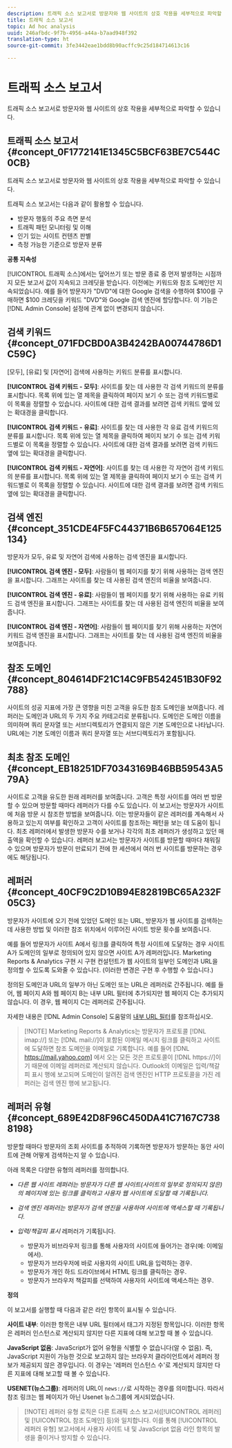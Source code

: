 ```yaml
---
description: 트래픽 소스 보고서로 방문자와 웹 사이트의 상호 작용을 세부적으로 파악할 수 있습니다.
title: 트래픽 소스 보고서
topic: Ad hoc analysis
uuid: 246afbdc-9f7b-4956-a44a-b7aad948f392
translation-type: ht
source-git-commit: 3fe3442eae1bdd8b90acffc9c25d184714613c16

---
```



# 트래픽 소스 보고서

트래픽 소스 보고서로 방문자와 웹 사이트의 상호 작용을 세부적으로 파악할 수 있습니다.

## 트래픽 소스 보고서 {#concept_0F1772141E1345C5BCF63BE7C544C0CB}

트래픽 소스 보고서로 방문자와 웹 사이트의 상호 작용을 세부적으로 파악할 수 있습니다.

트래픽 소스 보고서는 다음과 같이 활용할 수 있습니다.

* 방문자 행동의 주요 측면 분석
* 트래픽 패턴 모니터링 및 이해
* 인기 있는 사이트 컨텐츠 판별
* 측정 가능한 기준으로 방문자 분류

**공통 지속성**

[!UICONTROL 트래픽 소스]에서는 덮어쓰기 또는 방문 종료 중 먼저 발생하는 시점까지 모든 보고서 값이 지속되고 크레딧을 받습니다. 이전에는 키워드와 참조 도메인만 지속되었습니다. 예를 들어 방문자가 &quot;DVD&quot;에 대한 Google 검색을 수행하여 $100를 구매하면 $100 크레딧을 키워드 &quot;DVD&quot;와 Google 검색 엔진에 할당합니다. 이 기능은 [!DNL Admin Console] 설정에 관계 없이 변경되지 않습니다.

## 검색 키워드 {#concept_071FDCBD0A3B4242BA00744786D1C59C}

[모두], [유료] 및 [자연어] 검색에 사용하는 키워드 분류를 표시합니다.

<!-- 

c_reports_search_keyword.xml

 -->

**[!UICONTROL 검색 키워드 - 모두]**: 사이트를 찾는 데 사용한 각 검색 키워드의 분류를 표시합니다. 목록 위에 있는 열 제목을 클릭하여 페이지 보기 수 또는 검색 키워드별로 이 목록을 정렬할 수 있습니다. 사이트에 대한 검색 결과를 보려면 검색 키워드 옆에 있는 확대경을 클릭합니다.

**[!UICONTROL 검색 키워드 - 유료]**: 사이트를 찾는 데 사용한 각 유료 검색 키워드의 분류를 표시합니다. 목록 위에 있는 열 제목을 클릭하여 페이지 보기 수 또는 검색 키워드별로 이 목록을 정렬할 수 있습니다. 사이트에 대한 검색 결과를 보려면 검색 키워드 옆에 있는 확대경을 클릭합니다.

**[!UICONTROL 검색 키워드 - 자연어]**: 사이트를 찾는 데 사용한 각 자연어 검색 키워드의 분류를 표시합니다. 목록 위에 있는 열 제목을 클릭하여 페이지 보기 수 또는 검색 키워드별로 이 목록을 정렬할 수 있습니다. 사이트에 대한 검색 결과를 보려면 검색 키워드 옆에 있는 확대경을 클릭합니다.

## 검색 엔진 {#concept_351CDE4F5FC44371B6B657064E125134}

방문자가 모두, 유료 및 자연어 검색에 사용하는 검색 엔진을 표시합니다.

<!-- 

c_reports_search_engines.xml

 -->

**[!UICONTROL 검색 엔진 - 모두]**: 사람들이 웹 페이지를 찾기 위해 사용하는 검색 엔진을 표시합니다. 그래프는 사이트를 찾는 데 사용된 검색 엔진의 비율을 보여줍니다.

**[!UICONTROL 검색 엔진 - 유료]**: 사람들이 웹 페이지를 찾기 위해 사용하는 유료 키워드 검색 엔진을 표시합니다. 그래프는 사이트를 찾는 데 사용된 검색 엔진의 비율을 보여줍니다.

**[!UICONTROL 검색 엔진 - 자연어]**: 사람들이 웹 페이지를 찾기 위해 사용하는 자연어 키워드 검색 엔진을 표시합니다. 그래프는 사이트를 찾는 데 사용된 검색 엔진의 비율을 보여줍니다.

## 참조 도메인 {#concept_804614DF21C14C9FB542451B30F92788}

<!-- 

c_reports_ref_domains.xml

 -->

사이트의 성공 지표에 가장 큰 영향을 미친 고객을 유도한 참조 도메인을 보여줍니다. 레퍼러는 도메인과 URL의 두 가지 주요 카테고리로 분류됩니다. 도메인은 도메인 이름을 의미하며 쿼리 문자열 또는 서브디렉토리가 연결되지 않은 기본 도메인으로 나타납니다. URL에는 기본 도메인 이름과 쿼리 문자열 또는 서브디렉토리가 포함됩니다.

## 최초 참조 도메인 {#concept_EB18251DF70343169B46BB59543A579A}

<!-- 

c_reports_original_ref_domains.xml

 -->

사이트로 고객을 유도한 원래 레퍼러를 보여줍니다. 고객은 특정 사이트를 여러 번 방문할 수 있으며 방문할 때마다 레퍼러가 다를 수도 있습니다. 이 보고서는 방문자가 사이트에 처음 방문 시 참조한 방법을 보여줍니다. 이는 방문자들이 같은 레퍼러를 계속해서 사용하고 있는지 여부를 확인하고 고객이 사이트를 참조하는 패턴을 보는 데 도움이 됩니다. 최초 레퍼러에서 발생한 방문자 수를 보거나 각각의 최초 레퍼러가 생성하고 있던 매출액을 확인할 수 있습니다. 레퍼러 보고서는 방문자가 사이트를 방문할 때마다 채워질 수 있으며 방문자가 방문이 만료되기 전에 한 세션에서 여러 번 사이트를 방문하는 경우에도 해당됩니다.

## 레퍼러 {#concept_40CF9C2D10B94E82819BC65A232F05C3}

방문자가 사이트에 오기 전에 있었던 도메인 또는 URL, 방문자가 웹 사이트를 검색하는 데 사용한 방법 및 이러한 참조 위치에서 이루어진 사이트 방문 횟수를 보여줍니다.

<!-- 

c_reports_referrers.xml

 -->

예를 들어 방문자가 사이트 A에서 링크를 클릭하여 특정 사이트에 도달하는 경우 사이트 A가 도메인의 일부로 정의되어 있지 않으면 사이트 A가 레퍼러입니다. Marketing Reports &amp; Analytics 구현 시 구현 컨설턴트가 웹 사이트의 일부인 도메인과 URL을 정의할 수 있도록 도와줄 수 있습니다. (이러한 변경은 구현 후 수행할 수 있습니다.)

정의된 도메인과 URL의 일부가 아닌 도메인 또는 URL은 레퍼러로 간주됩니다. 예를 들어, 웹 페이지 A와 웹 페이지 B는 내부 URL 필터에 추가되지만 웹 페이지 C는 추가되지 않습니다. 이 경우, 웹 페이지 C는 레퍼러로 간주됩니다.

자세한 내용은 [!DNL Admin Console] 도움말의 [내부 URL 필터](https://docs.adobe.com/content/help/ko-KR/analytics/admin/admin-tools/internal-url-filter-admin.html)를 참조하십시오.

>[!NOTE] Marketing Reports &amp; Analytics는 방문자가 프로토콜 [!DNL imap://] 또는 [!DNL mail://]이 포함된 이메일 메시지 링크를 클릭하고 사이트에 도달하면 참조 도메인을 이메일로 기록합니다. 예를 들어 [!DNL https://mail.yahoo.com] 에서 오는 모든 것은 프로토콜이 [!DNL https://]이기 때문에 이메일 레퍼러로 계산되지 않습니다. Outlook의 이메일은 입력/책갈피 표시 행에 보고되며 도메인이 알려진 검색 엔진인 HTTP 프로토콜을 가진 레퍼러는 검색 엔진 행에 보고됩니다.

## 레퍼러 유형 {#concept_689E42D8F96C450DA41C7167C7388198}

방문할 때마다 방문자의 조회 사이트를 추적하여 기록하면 방문자가 방문하는 동안 사이트에 관해 어떻게 검색하는지 알 수 있습니다.

<!-- 

c_reports_ref_types.xml

 -->

아래 목록은 다양한 유형의 레퍼러를 정의합니다.

* *다른 웹 사이트 레퍼러는 방문자가 다른 웹 사이트(사이트의 일부로 정의되지 않은)의 페이지에 있는 링크를 클릭하고 사용자 웹 사이트에 도달할 때 기록됩니다.*
* *검색 엔진 레퍼러는 방문자가 검색 엔진을 사용하여 사이트에 액세스할 때 기록됩니다.*
* *입력/책갈피 표시* 레퍼러가 기록됩니다.

   * 방문자가 비브라우저 링크를 통해 사용자의 사이트에 들어가는 경우(예: 이메일에서).
   * 방문자가 브라우저에 바로 사용자의 사이트 URL을 입력하는 경우.
   * 방문자가 개인 하드 드라이브에서 HTML 링크를 클릭하는 경우.
   * 방문자가 브라우저 책갈피를 선택하여 사용자의 사이트에 액세스하는 경우.

**정의**

이 보고서를 실행할 때 다음과 같은 라인 항목이 표시될 수 있습니다.

**사이트 내부**: 이러한 항목은 내부 URL 필터에서 태그가 지정된 항목입니다. 이러한 항목은 레퍼러 인스턴스로 계산되지 않지만 다른 지표에 대해 보고할 때 볼 수 있습니다.

**JavaScript 없음**: JavaScript가 없어 유형을 식별할 수 없습니다(알 수 없음). 즉, JavaScript 지원이 가능한 것으로 보고하지 않는 브라우저 클라이언트에서 레퍼러 정보가 제공되지 않은 경우입니다. 이 경우는 &#39;레퍼러 인스턴스 수&#39;로 계산되지 않지만 다른 지표에 대해 보고할 때 볼 수 있습니다.

**USENET(뉴스그룹)**: 레퍼러의 URL이 `news://`로 시작하는 경우를 의미합니다. 따라서 참조 링크는 웹 페이지가 아닌 Usenet 뉴스그룹에 게시되었습니다.

>[!NOTE] 레퍼러 유형 로직은 다른 트래픽 소스 보고서([!UICONTROL 레퍼러] 및 [!UICONTROL 참조 도메인] 등)와 일치합니다. 이를 통해 [!UICONTROL 레퍼러 유형] 보고서에서 사용자 사이트 내 및 JavaScript 없음 라인 항목의 발생을 줄이거나 방지할 수 있습니다.

